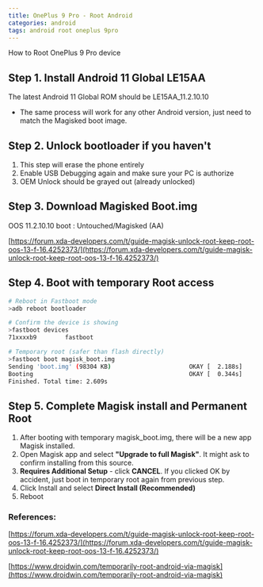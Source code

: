 ```yaml
---
title: OnePlus 9 Pro - Root Android
categories: android
tags: android root oneplus 9pro
---
```


How to Root OnePlus 9 Pro device

## Step 1. Install Android 11 Global LE15AA
The latest Android 11 Global ROM should be LE15AA_11.2.10.10

* The same process will work for any other Android version, just need to match the Magisked boot image.

## Step 2. Unlock bootloader if you haven't
1. This step will erase the phone entirely
2. Enable USB Debugging again and make sure your PC is authorize
3. OEM Unlock should be grayed out (already unlocked)

## Step 3. Download Magisked Boot.img

OOS 11.2.10.10 boot : Untouched/Magisked (AA)

[https://forum.xda-developers.com/t/guide-magisk-unlock-root-keep-root-oos-13-f-16.4252373/](https://forum.xda-developers.com/t/guide-magisk-unlock-root-keep-root-oos-13-f-16.4252373/)

## Step 4. Boot with temporary Root access

```bash
# Reboot in Fastboot mode
>adb reboot bootloader

# Confirm the device is showing
>fastboot devices
71xxxxb9        fastboot

# Temporary root (safer than flash directly)
>fastboot boot magisk_boot.img
Sending 'boot.img' (98304 KB)                      OKAY [  2.188s]
Booting                                            OKAY [  0.344s]
Finished. Total time: 2.609s
```

## Step 5. Complete Magisk install and Permanent Root

1. After booting with temporary magisk_boot.img, there will be a new app Magisk installed.
2. Open Magisk app and select **"Upgrade to full Magisk"**. It might ask to confirm installing from this source.
3. **Requires Additional Setup** - click **CANCEL**. If you clicked OK by accident, just boot in temporary root again from previous step.
4. Click Install and select **Direct Install (Recommended)**
5. Reboot


### References:
[https://forum.xda-developers.com/t/guide-magisk-unlock-root-keep-root-oos-13-f-16.4252373/](https://forum.xda-developers.com/t/guide-magisk-unlock-root-keep-root-oos-13-f-16.4252373/)

[https://www.droidwin.com/temporarily-root-android-via-magisk](https://www.droidwin.com/temporarily-root-android-via-magisk)
